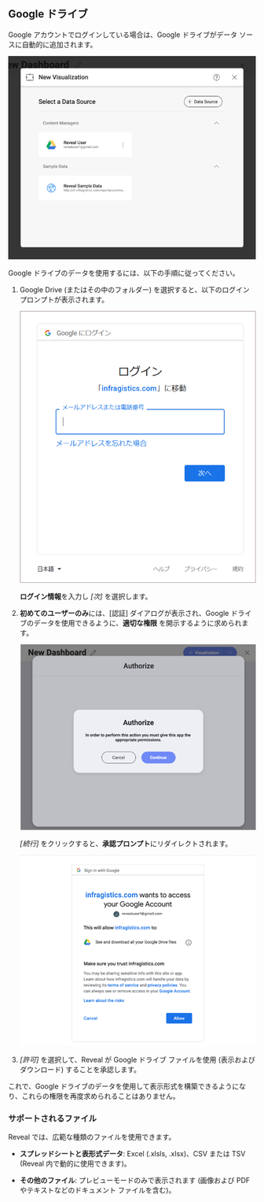 ## Google ドライブ

Google アカウントでログインしている場合は、Google ドライブがデータ ソースに自動的に追加されます。

![Google Drive account in your data sources list](images/google-drive-data-source-automatic.png)

Google ドライブのデータを使用するには、以下の手順に従ってください。

1.  Google Drive (またはその中のフォルダー) を選択すると、以下のログイン プロンプトが表示されます。

    ![Google Drive Login](images/google-drive-login.png)

    **ログイン情報**を入力し *[次]* を選択します。

2.  **初めてのユーザーのみ**には、[認証] ダイアログが表示され、Google ドライブのデータを使用できるように、**適切な権限** を開示するように求められます。

    ![Reveal notification for giving permissions to the app](images/notification-limited-permissions.png)

    *[続行]* をクリックすると、**承認プロンプト**にリダイレクトされます。

    ![Limited permissions request google dialog](images/limited-permissions-google-drive.png)

3.  *[許可]* を選択して、Reveal が Google ドライブ ファイルを使用 (表示およびダウンロード) することを承認します。

これで、Google ドライブのデータを使用して表示形式を構築できるようになり、これらの権限を再度求められることはありません。

### サポートされるファイル

Reveal では、広範な種類のファイルを使用できます。

  - **スプレッドシートと表形式データ**: Excel (.xlsls, .xlsx)、CSV または TSV (Reveal 内で動的に使用できます)。

  - **その他のファイル**: プレビューモードのみで表示されます (画像および PDF やテキストなどのドキュメント ファイルを含む)。
